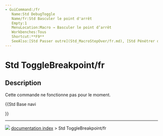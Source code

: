 ```yaml
---
- GuiCommand:/fr
   Name:Std DebugToggle
   Name/fr:Std Basculer le point d'arrêt
   Empty:1
   MenuLocation:Macro → Basculer le point d’arrêt
   Workbenches:Tous
   Shortcut:**F9**
   SeeAlso:[Std Passer outre](Std_MacroStepOver/fr.md), [Std Pénétrer dans](Std_MacroStepInto/fr.md),
---
```


# Std ToggleBreakpoint/fr

## Description

Cette commande ne fonctionne pas pour le moment.





{{Std Base navi

}}



---
![](images/Right_arrow.png) [documentation index](../README.md) > Std ToggleBreakpoint/fr
